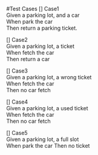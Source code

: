 #Test Cases
[] Case1  
Given a parking lot, and a car  
When park the car  
Then return a parking ticket.

[] Case2  
Given a parking lot, a ticket  
When fetch the car   
Then return a car

[] Case3   
Given a parking lot, a wrong ticket  
When fetch the car   
Then no car fetch


[] Case4   
Given a parking lot, a used ticket  
When fetch the car   
Then no car fetch

[] Case5  
Given a parking lot, a full slot  
When park the car
Then no ticket





